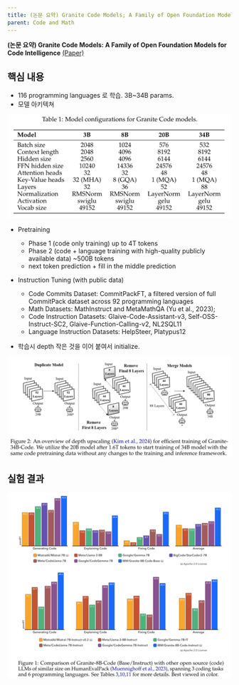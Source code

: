 ```yaml
---
title: (논문 요약) Granite Code Models; A Family of Open Foundation Models for Code Intelligence
parent: Code and Math
---
```


**(논문 요약) Granite Code Models: A Family of Open Foundation Models for Code Intelligence** [(Paper)](https://arxiv.org/pdf/2405.04324v1)


## 핵심 내용
- 116 programming languages 로 학습. 3B~34B params.
- 모델 아키텍쳐
<img src="/data/papers/granite/architecture.png" width="800" />

- Pretraining
   - Phase 1 (code only training) up to 4T tokens
   - Phase 2 (code + language training with high-quality publicly available data) ~500B tokens
   - next token prediction + fill in the middle prediction

- Instruction Tuning (with public data)
   - Code Commits Dataset: CommitPackFT, a filtered version of full CommitPack dataset across 92 programming languages
   - Math Datasets: MathInstruct and MetaMathQA (Yu et al., 2023);
   - Code Instruction Datasets: Glaive-Code-Assistant-v3, Self-OSS-Instruct-SC2, Glaive-Function-Calling-v2, NL2SQL11
   - Language Instruction Datasets: HelpSteer, Platypus12

- 학습시 depth 작은 것을 이어 붙여서 initialize.
<img src="/data/papers/granite/depthupscaling.png" width="800" />


## 실험 결과
<img src="/data/papers/granite/result.png" width="800" />
